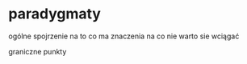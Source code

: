 # paradygmaty
ogólne spojrzenie na to co ma znaczenia na co nie warto sie wciągać

graniczne punkty


